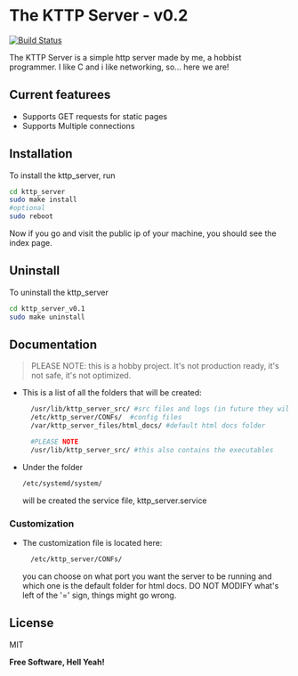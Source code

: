 # The KTTP Server - v0.2

[![Build Status](https://travis-ci.org/joemccann/dillinger.svg?branch=master)](https://travis-ci.org/joemccann/dillinger)

The KTTP Server is a simple http server made by me, a hobbist programmer. I like C and i like networking, so... here we are!

## Current featurees

- Supports GET requests for static pages
- Supports Multiple connections


## Installation


To install the kttp_server, run

```sh
cd kttp_server
sudo make install
#optional 
sudo reboot
```

Now if you go and visit the public ip of your machine, you should see the index page.

## Uninstall
To uninstall the kttp_server
```sh
cd kttp_server_v0.1
sudo make uninstall
```

## Documentation

>PLEASE NOTE: this is a hobby project. It's not production ready, it's not safe, it's not optimized.

- This is a list of all the folders that will be created:
  ```sh
    /usr/lib/kttp_server_src/ #src files and logs (in future they will be under /var/log)
    /etc/kttp_server/CONFs/  #config files
    /var/kttp_server_files/html_docs/ #default html docs folder

    #PLEASE NOTE
    /usr/lib/kttp_server_src/ #this also contains the executables
    ```
- Under the folder 
    ```sh
    /etc/systemd/system/
    ```
    will be created the service file, kttp_server.service
    
### Customization
- The customization file is located here: 
  ```sh
    /etc/kttp_server/CONFs/ 
    ```
    you can choose on what port you want the server to be running and which one is the default folder for html docs. DO NOT MODIFY what's left of the '=' sign, things might go wrong.

## License

MIT

**Free Software, Hell Yeah!**
